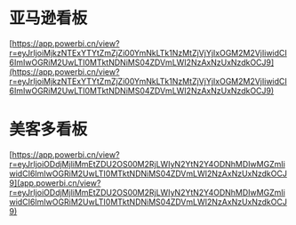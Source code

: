 # 亚马逊看板

[https://app.powerbi.cn/view?r=eyJrIjoiMjkzNTExYTYtZmZjZi00YmNkLTk1NzMtZjVjYjIxOGM2M2VjIiwidCI6ImIwOGRiM2UwLTI0MTktNDNiMS04ZDVmLWI2NzAxNzUxNzdkOCJ9](https://app.powerbi.cn/view?r=eyJrIjoiMjkzNTExYTYtZmZjZi00YmNkLTk1NzMtZjVjYjIxOGM2M2VjIiwidCI6ImIwOGRiM2UwLTI0MTktNDNiMS04ZDVmLWI2NzAxNzUxNzdkOCJ9)

# 美客多看板

[https://app.powerbi.cn/view?r=eyJrIjoiODdjMjliMmEtZDU2OS00M2RjLWIyN2YtN2Y4ODNhMDIwMGZmIiwidCI6ImIwOGRiM2UwLTI0MTktNDNiMS04ZDVmLWI2NzAxNzUxNzdkOCJ9](app.powerbi.cn/view?r=eyJrIjoiODdjMjliMmEtZDU2OS00M2RjLWIyN2YtN2Y4ODNhMDIwMGZmIiwidCI6ImIwOGRiM2UwLTI0MTktNDNiMS04ZDVmLWI2NzAxNzUxNzdkOCJ9)
